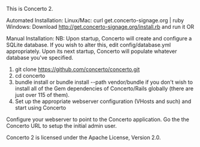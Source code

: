 This is Concerto 2.

Automated Installation:
Linux/Mac: curl get.concerto-signage.org | ruby
Windows: Download http://get.concerto-signage.org/install.rb and run it
OR

Manual Installation:
NB: Upon startup, Concerto will create and configure a SQLite database. If you wish to alter this, edit config/database.yml appropriately. 
Upon its next startup, Concerto will populate whatever database you've specified.

1. git clone https://github.com/concerto/concerto.git
2. cd concerto
3. bundle install or bundle install --path vendor/bundle if you don't wish to install all of the Gem dependencies of Concerto/Rails globally (there are just over 115 of them).
4. Set up the appropriate webserver configuration (VHosts and such) and start using Concerto

Configure your webserver to point to the Concerto application.
Go the the Concerto URL to setup the initial admin user.

Concerto 2 is licensed under the Apache License, Version 2.0.
